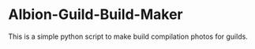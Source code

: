 # Albion-Guild-Build-Maker
This is a simple python script to make build compilation photos for guilds.
